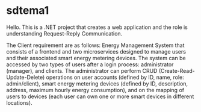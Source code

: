 # sdtema1
Hello. This is a .NET project that creates a web application and the role is understanding Request-Reply Communication.

The Client requirement are as follows:
Energy Management System that consists of a frontend and two microservices
designed to manage users and their associated smart energy metering devices. The system can be
accessed by two types of users after a login process: administrator (manager), and clients. The
administrator can perform CRUD (Create-Read-Update-Delete) operations on user accounts
(defined by ID, name, role: admin/client), smart energy metering devices (defined by ID,
description, address, maximum hourly energy consumption), and on the mapping of users to
devices (each user can own one or more smart devices in different locations). 

